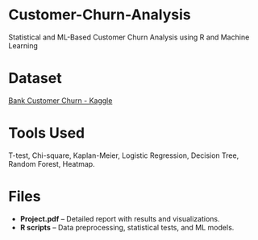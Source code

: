 # Customer-Churn-Analysis
Statistical and ML-Based Customer Churn Analysis using R and Machine Learning

# Dataset
[Bank Customer Churn - Kaggle](https://www.kaggle.com/datasets/radheshyamkollipara/bank-customer-churn)

# Tools Used
T-test, Chi-square, Kaplan-Meier, Logistic Regression, Decision Tree, Random Forest, Heatmap.

# Files
- **Project.pdf** – Detailed report with results and visualizations.
- **R scripts** – Data preprocessing, statistical tests, and ML models.


